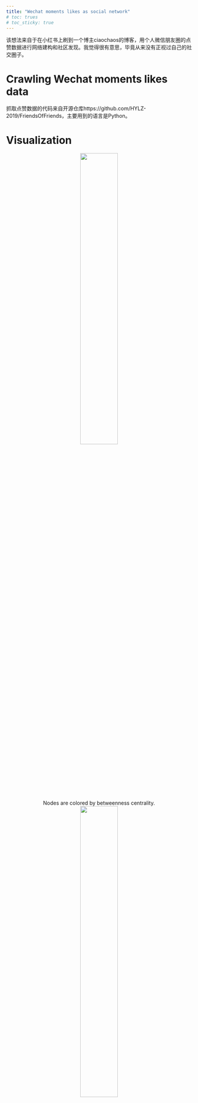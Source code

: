 ```yaml
---
title: "Wechat moments likes as social network"
# toc: trues
# toc_sticky: true
---
```


该想法来自于在小红书上刷到一个博主ciaochaos的博客，用个人微信朋友圈的点赞数据进行网络建构和社区发现。我觉得很有意思，毕竟从来没有正视过自己的社交圈子。

# Crawling Wechat moments likes data

抓取点赞数据的代码来自开源仓库https://github.com/HYLZ-2019/FriendsOfFriends，主要用到的语言是Python。

# Visualization
<center>
  <img src="{{ site.url }}{{ site.baseurl }}/assets/images/post_figs/wechat-likes/fig1.jpg" width="45%" alt="">
  <figcaption>Nodes are colored by betweenness centrality.</figcaption>
  <img src="{{ site.url }}{{ site.baseurl }}/assets/images/post_figs/wechat-likes/fig2.jpg" width="45%" alt="">
  <figcaption>Community detection visualization.</figcaption>
</center>




